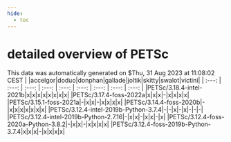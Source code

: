 ```yaml
---
hide:
  - toc
---
```


detailed overview of PETSc
==========================


This data was automatically generated on $Thu, 31 Aug 2023 at 11:08:02 CEST
| |accelgor|doduo|donphan|gallade|joltik|skitty|swalot|victini|
| :---: | :---: | :---: | :---: | :---: | :---: | :---: | :---: | :---: |
|PETSc/3.18.4-intel-2021b|x|x|x|x|x|x|x|x|
|PETSc/3.17.4-foss-2022a|x|x|x|-|x|x|x|x|
|PETSc/3.15.1-foss-2021a|-|x|x|-|x|x|x|x|
|PETSc/3.14.4-foss-2020b|-|x|x|x|x|x|x|x|
|PETSc/3.12.4-intel-2019b-Python-3.7.4|-|-|x|-|x|-|-|-|
|PETSc/3.12.4-intel-2019b-Python-2.7.16|-|x|x|-|x|x|-|x|
|PETSc/3.12.4-foss-2020a-Python-3.8.2|-|x|x|-|x|x|x|x|
|PETSc/3.12.4-foss-2019b-Python-3.7.4|x|x|x|-|x|x|x|x|
